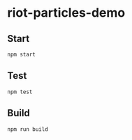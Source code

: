 # riot-particles-demo



## Start

```shell
npm start
```

## Test

```shell
npm test
```

## Build

```shell
npm run build
```
